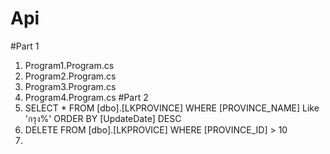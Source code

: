 # Api
#Part 1
 1. Program1.Program.cs
 2. Program2.Program.cs
 3. Program3.Program.cs
 4. Program4.Program.cs
#Part 2
 5. SELECT * FROM  [dbo].[LKPROVINCE] WHERE [PROVINCE_NAME] Like 'กรุง%' ORDER BY [UpdateDate] DESC
 6. DELETE FROM [dbo].[LKPROVICE] WHERE [PROVINCE_ID] > 10
 7. 
 
